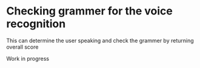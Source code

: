 # Checking grammer for the voice recognition

This can determine the user speaking and check the grammer by returning
overall score

Work in progress
